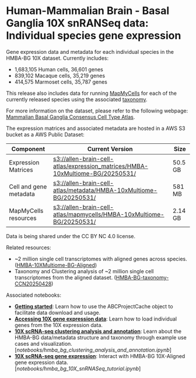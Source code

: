 # Human-Mammalian Brain - Basal Ganglia 10X snRANSeq data: Individual species gene expression

Gene expression data and metadata for each individual species in the HMBA-BG
10X dataset. Currently includes:
- 1,683,105 Human cells, 36,601 genes
- 839,102 Macaque cells, 35,219 genes
- 414,575 Marmoset cells, 35,787 genes

This release also includes data for running [MapMyCells](https://portal.brain-map.org/atlases-and-data/bkp/mapmycells) for each of the currently released species using the associated [taxonomy](HMBA-BG-taxonomy-CCN20250428.md).

For more information on the dataset, please refer to the following webpage:
[Mammalian Basal Ganglia Consensus Cell Type Atlas](https://alleninstitute.github.io/HMBA_BasalGanglia_Consensus_Taxonomy/).

The expression matrices and associated metadata are hosted in a AWS S3 bucket
as a AWS Public Dataset:

| Component | Current Version | Size |
|---|--|---------|
| Expression Matrices | [s3://allen-brain-cell-atlas/expression_matrices/HMBA-10xMultiome-BG/20250531/](https://allen-brain-cell-atlas.s3.us-west-2.amazonaws.com/index.html#expression_matrices/HMBA-10xMultiome-BG/20250531/) | 50.5 GB |
| Cell and gene metadata | [s3://allen-brain-cell-atlas/metadata/HMBA-10xMultiome-BG/20250531/](https://allen-brain-cell-atlas.s3.us-west-2.amazonaws.com/index.html#metadata/HMBA-10xMultiome-BG/20250531/) | 581 MB |
| MapMyCells resources | [s3://allen-brain-cell-atlas/mapmycells/HMBA-10xMultiome-BG/20250531/](https://allen-brain-cell-atlas.s3.us-west-2.amazonaws.com/index.html#mapmycells/HMBA-10xMultiome-BG/20250531/) | 2.14 GB |

Data is being shared under the CC BY NC 4.0 license.

Related resources:
* ~2 million single cell transcriptomes with aligned genes across species.
  ([HMBA-10XMultiome-BG-Aligned](HMBA-10XMultiome-BG-Aligned.md))
* Taxonomy and Clustering analysis of ~2 million single cell
  transcriptomes from the aligned dataset.
  ([HMBA-BG-taxonomy-CCN20250428](HMBA-BG-taxonomy-CCN20250428.md))

Associated notebooks:
* [**Getting started**](../notebooks/getting_started.ipynb):
  Learn how to use the ABCProjectCache object to facilitate data download and
  usage.
* [**Accessing 10X gene expression data**](../notebooks/general_accessing_10x_snRNASeq_tutorial.ipynb):
  Learn how to load individual genes from the 10X expression data.
* [**10X scRNA-seq clustering analysis and annotation**](../notebooks/hmba_bg_clustering_analysis_and_annotation.ipynb):
  Learn about the HMBA-BG data/metadata structure and taxonomy through example
  use cases and visualization.
[*notebooks/hmba_bg_clustering_analysis_and_annotation.ipynb*]
* [**10X scRNA-seq gene expression**](../notebooks/hmba_bg_10X_snRNASeq_tutorial.ipynb):
  Interact with HMBA-BG 10X-Aligned gene expression data. [*notebooks/hmba_bg_10X_snRNASeq_tutorial.ipynb*]